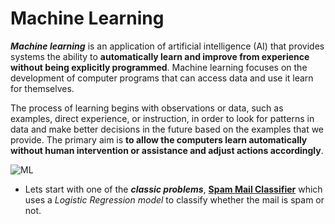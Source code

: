 # Machine Learning

**_Machine learning_** is an application of artificial intelligence (AI) that provides systems the ability to **automatically learn and improve from experience without being explicitly programmed**. Machine learning focuses on the development of computer programs that can access data and use it learn for themselves.

The process of learning begins with observations or data, such as examples, direct experience, or instruction, in order to look for patterns in data and make better decisions in the future based on the examples that we provide. The primary aim is **to allow the computers learn automatically without human intervention or assistance and adjust actions accordingly**.

![ML](https://i.pinimg.com/originals/37/e8/bb/37e8bb0cf3705fe82e0ddf316a02a8b7.png)

* Lets start with one of the **_classic problems_**, [**Spam Mail Classifier**](https://github.com/syamkakarla98/DataScience_Head_Start/blob/master/Machine_Learning/Spam_Mail_Classifier.ipynb) which uses a *Logistic Regression model* to classify whether the mail is spam or not.

